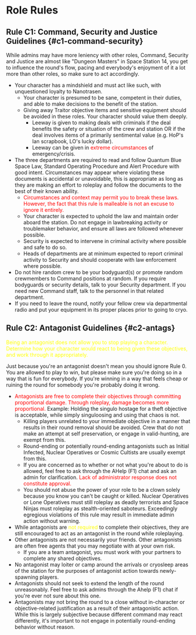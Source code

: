 # Role Rules

## Rule C1: Command, Security and Justice Guidelines {#c1-command-security}

While admins may have more leniency with other roles, Command, Security and Justice are almost like "Dungeon Masters" in Space Station 14, you get to influence the round's flow, pacing and everybody's enjoyment of it a lot more than other roles, so make sure to act accordingly.

- Your character has a mindshield and must act like such, with unquestioned loyalty to Nanotrasen.
    - Your character is presumed to be sane, competent in their duties, and able to make decisions to the benefit of the station.
    - Giving away Traitor objective items and sensitive equipment should be avoided in these roles. Your character should value them deeply.
        - Leeway is given to making deals with criminals if the deal benefits the safety or situation of the crew and station OR if the deal involves items of a primarily sentimental value (e.g. HoP's Ian scrapbook, LO's lucky dollar).
        - Leeway can be given in <span style="color: #ff0000;">extreme circumstances</span> of emergency/crisis.
- The three departments are required to read and follow Quantum Blue Space Law, Standard Operating Procedure and Alert Procedure with good intent. Circumstances may appear where violating these documents is accidental or unavoidable, this is appropriate as long as they are making an effort to roleplay and follow the documents to the best of their known ability.
    - <span style="color: #ff0000;">Circumstances and context may permit you to break these laws. However, the fact that this rule is malleable is not an excuse to ignore it entirely.</span>
    - Your character is expected to uphold the law and maintain order aboard the station. Do not engage in lawbreaking activity or troublemaker behavior, and ensure all laws are followed whenever possible.
    - Security is expected to intervene in criminal activity where possible and safe to do so.
    - Heads of departments are at minimum expected to report criminal activity to Security and should cooperate with law enforcement where possible.
- Do not hire random crew to be your bodyguard(s) or promote random crewmembers to Command positions at random. If you require bodyguards or security details, talk to your Security department. If you need new Command staff, talk to the personnel in that related department.
- If you need to leave the round, notify your fellow crew via departmental radio and put your equipment in its proper places prior to going to cryo.

## Rule C2: Antagonist Guidelines {#c2-antags}

<span style="color: #ffff00;">Being an antagonist does not allow you to stop playing a character. Determine how your character would react to being given these objectives, and work through it appropriately.</span>

Just because you're an antagonist doesn't mean you should ignore Rule 0. You are allowed to play to win, but please make sure you're doing so in a way that is fun for everybody. If you're winning in a way that feels cheap or ruining the round for somebody you're probably doing it wrong.

- <span style="color: #ff0000;">Antagonists are free to complete their objectives through committing proportional damage. Through roleplay, damage becomes more proportional.</span> Example: Holding the singulo hostage for a theft objective is acceptable, while simply singuloosing and using that chaos is not.
    - Killing players unrelated to your immediate objective in a manner that results in their round removal should be avoided. Crew that do not make an attempt at self preservation, or engage in valid-hunting, are exempt from this.
    - Round-ending or potentially round-ending antagonists such as Initial Infected, Nuclear Operatives or Cosmic Cultists are usually exempt from this.
    - If you are concerned as to whether or not what you're about to do is allowed, feel free to ask through the AHelp (F1) chat and ask an admin for clarification. <span style="color: #ff0000;">Lack of administrator response does not constitute approval.</span>
    - You should not abuse the power of your role to be a clown solely because you know you can't be caught or killed. Nuclear Operatives or Lone Operatives must still roleplay as deadly terrorists and Space Ninjas must roleplay as stealth-oriented saboteurs. Exceedingly egregious violations of this rule may result in immediate admin action without warning.
- While antagonists are <span style="color: #ffff00;">not required</span> to complete their objectives, they are still encouraged to act as an antagonist in the round while roleplaying.
- Other antagonists are not necessarily your friends. Other antagonists are often free agents that you may negotiate with at your own risk.
    - If you are a team antagonist, you must work with your partners to complete any shared objectives.
- No antagonist may loiter or camp around the arrivals or cryosleep areas of the station for the purposes of antagonist action towards newly-spawning players.
- Antagonists should not seek to extend the length of the round unreasonably. Feel free to ask admins through the Ahelp (F1) chat if you're ever not sure about this one.
- Antagonists may not bring the round to a close without in-character or objective-related justification as a result of their antagonistic action. While this is largely subjective because different command may react differently, it's important to not engage in potentially round-ending behavior without reason.